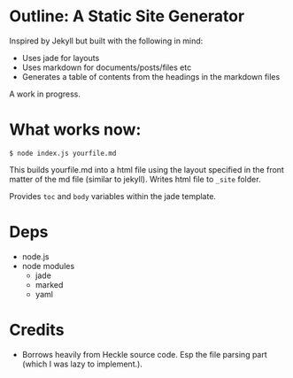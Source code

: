 # Outline: A Static Site Generator

Inspired by Jekyll but built with the following in mind:
- Uses jade for layouts
- Uses markdown for documents/posts/files etc
- Generates a table of contents from the headings in the markdown files

A work in progress.

# What works now:

    $ node index.js yourfile.md

This builds yourfile.md into a html file using the layout specified in the front matter of the md file (similar to jekyll). Writes html file to `_site` folder.

Provides `toc` and `body` variables within the jade template.

# Deps
- node.js
- node modules
    - jade
    - marked
    - yaml

# Credits
- Borrows heavily from Heckle source code. Esp the file parsing part (which I was lazy to implement.).

